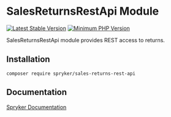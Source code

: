 # SalesReturnsRestApi Module
[![Latest Stable Version](https://poser.pugx.org/spryker/sales-returns-rest-api/v/stable.svg)](https://packagist.org/packages/spryker/sales-returns-rest-api)
[![Minimum PHP Version](https://img.shields.io/badge/php-%3E%3D%208.0-8892BF.svg)](https://php.net/)

SalesReturnsRestApi module provides REST access to returns.

## Installation

```
composer require spryker/sales-returns-rest-api
```

## Documentation

[Spryker Documentation](https://docs.spryker.com)
